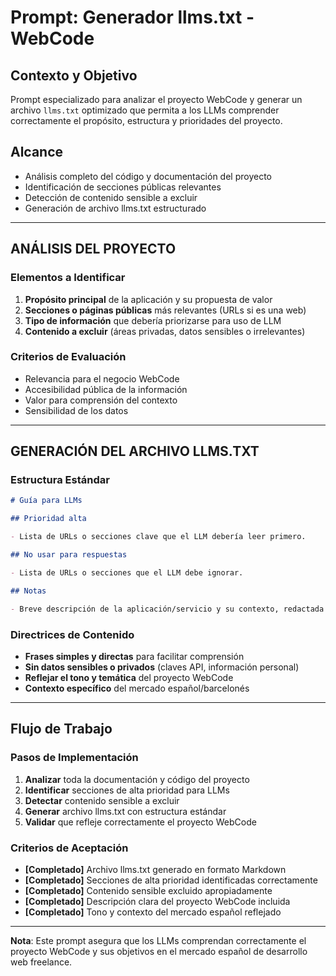 # Prompt: Generador llms.txt - WebCode

## **Contexto y Objetivo**

Prompt especializado para analizar el proyecto WebCode y generar un archivo `llms.txt` optimizado que permita a los LLMs comprender correctamente el propósito, estructura y prioridades del proyecto.

## **Alcance**

- Análisis completo del código y documentación del proyecto
- Identificación de secciones públicas relevantes
- Detección de contenido sensible a excluir
- Generación de archivo llms.txt estructurado

---

## **ANÁLISIS DEL PROYECTO**

### **Elementos a Identificar**

1. **Propósito principal** de la aplicación y su propuesta de valor
2. **Secciones o páginas públicas** más relevantes (URLs si es una web)
3. **Tipo de información** que debería priorizarse para uso de LLM
4. **Contenido a excluir** (áreas privadas, datos sensibles o irrelevantes)

### **Criterios de Evaluación**

- Relevancia para el negocio WebCode
- Accesibilidad pública de la información
- Valor para comprensión del contexto
- Sensibilidad de los datos

---

## **GENERACIÓN DEL ARCHIVO LLMS.TXT**

### **Estructura Estándar**

```markdown
# Guía para LLMs

## Prioridad alta

- Lista de URLs o secciones clave que el LLM debería leer primero.

## No usar para respuestas

- Lista de URLs o secciones que el LLM debe ignorar.

## Notas

- Breve descripción de la aplicación/servicio y su contexto, redactada de forma clara y concisa.
```

### **Directrices de Contenido**

- **Frases simples y directas** para facilitar comprensión
- **Sin datos sensibles o privados** (claves API, información personal)
- **Reflejar el tono y temática** del proyecto WebCode
- **Contexto específico** del mercado español/barcelonés

---

## **Flujo de Trabajo**

### **Pasos de Implementación**

1. **Analizar** toda la documentación y código del proyecto
2. **Identificar** secciones de alta prioridad para LLMs
3. **Detectar** contenido sensible a excluir
4. **Generar** archivo llms.txt con estructura estándar
5. **Validar** que refleje correctamente el proyecto WebCode

### **Criterios de Aceptación**

- **[Completado]** Archivo llms.txt generado en formato Markdown
- **[Completado]** Secciones de alta prioridad identificadas correctamente
- **[Completado]** Contenido sensible excluido apropiadamente
- **[Completado]** Descripción clara del proyecto WebCode incluida
- **[Completado]** Tono y contexto del mercado español reflejado

---

**Nota**: Este prompt asegura que los LLMs comprendan correctamente el proyecto WebCode y sus objetivos en el mercado español de desarrollo web freelance.
